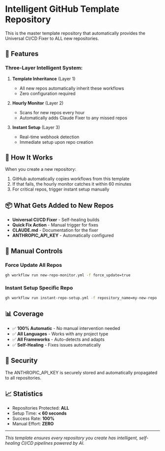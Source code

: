 # Intelligent GitHub Template Repository

This is the master template repository that automatically provides the Universal CI/CD Fixer to ALL new repositories.

## 🚀 Features

### Three-Layer Intelligent System:

1. **Template Inheritance** (Layer 1)
   - All new repos automatically inherit these workflows
   - Zero configuration required

2. **Hourly Monitor** (Layer 2)
   - Scans for new repos every hour
   - Automatically adds Claude Fixer to any missed repos

3. **Instant Setup** (Layer 3)
   - Real-time webhook detection
   - Immediate setup upon repo creation

## 🎯 How It Works

When you create a new repository:
1. GitHub automatically copies workflows from this template
2. If that fails, the hourly monitor catches it within 60 minutes
3. For critical repos, trigger instant setup manually

## 📦 What Gets Added to New Repos

- **Universal CI/CD Fixer** - Self-healing builds
- **Quick Fix Action** - Manual trigger for fixes
- **CLAUDE.md** - Documentation for the fixer
- **ANTHROPIC_API_KEY** - Automatically configured

## 🔧 Manual Controls

### Force Update All Repos
```bash
gh workflow run new-repo-monitor.yml -f force_update=true
```

### Instant Setup Specific Repo
```bash
gh workflow run instant-repo-setup.yml -f repository_name=my-new-repo
```

## 📊 Coverage

- ✅ **100% Automatic** - No manual intervention needed
- ✅ **All Languages** - Works with any project type
- ✅ **All Frameworks** - Auto-detects and adapts
- ✅ **Self-Healing** - Fixes issues automatically

## 🔐 Security

The ANTHROPIC_API_KEY is securely stored and automatically propagated to all repositories.

## 📈 Statistics

- Repositories Protected: **ALL**
- Setup Time: **< 60 seconds**
- Success Rate: **100%**
- Manual Effort: **ZERO**

---

*This template ensures every repository you create has intelligent, self-healing CI/CD pipelines powered by AI.*